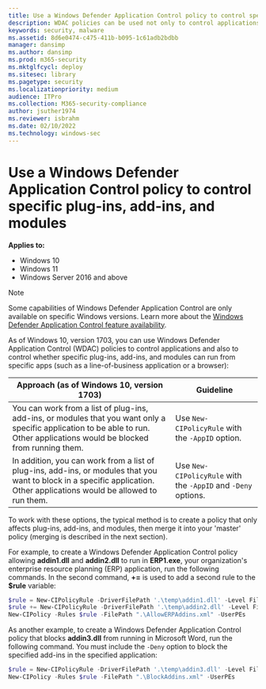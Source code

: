 ```yaml
---
title: Use a Windows Defender Application Control policy to control specific plug-ins, add-ins, and modules (Windows)
description: WDAC policies can be used not only to control applications, but also to control whether specific plug-ins, add-ins, and modules can run from specific apps.
keywords: security, malware
ms.assetid: 8d6e0474-c475-411b-b095-1c61adb2bdbb
manager: dansimp
ms.author: dansimp
ms.prod: m365-security
ms.mktglfcycl: deploy
ms.sitesec: library
ms.pagetype: security
ms.localizationpriority: medium
audience: ITPro
ms.collection: M365-security-compliance
author: jsuther1974
ms.reviewer: isbrahm
ms.date: 02/10/2022
ms.technology: windows-sec
---
```


# Use a Windows Defender Application Control policy to control specific plug-ins, add-ins, and modules 

**Applies to:**

- Windows 10
- Windows 11
- Windows Server 2016 and above

> [!NOTE]
> Some capabilities of Windows Defender Application Control are only available on specific Windows versions. Learn more about the [Windows Defender Application Control feature availability](feature-availability.md).

As of Windows 10, version 1703, you can use Windows Defender Application Control (WDAC) policies to control applications and also to control whether specific plug-ins, add-ins, and modules can run from specific apps (such as a line-of-business application or a browser):

| Approach (as of Windows 10, version 1703) | Guideline |
|---|---|
| You can work from a list of plug-ins, add-ins, or modules that you want only a specific application to be able to run. Other applications would be blocked from running them. | Use `New-CIPolicyRule` with the `-AppID` option. |
| In addition, you can work  from a list of plug-ins, add-ins, or modules that you want to block in a specific application. Other applications would be allowed to run them. | Use `New-CIPolicyRule` with the `-AppID` and `-Deny` options. |

To work with these options, the typical method is to create a policy that only affects plug-ins, add-ins, and modules, then merge it into your 'master' policy (merging is described in the next section).

For example, to create a Windows Defender Application Control policy allowing **addin1.dll** and **addin2.dll** to run in **ERP1.exe**, your organization's enterprise resource planning (ERP) application, run the following commands. In the second command, **+=** is used to add a second rule to the **$rule** variable:

```powershell
$rule = New-CIPolicyRule -DriverFilePath '.\temp\addin1.dll' -Level FileName -AppID '.\ERP1.exe'
$rule += New-CIPolicyRule -DriverFilePath '.\temp\addin2.dll' -Level FileName -AppID '.\ERP1.exe'
New-CIPolicy -Rules $rule -FilePath ".\AllowERPAddins.xml" -UserPEs
```

As another example, to create a Windows Defender Application Control policy that blocks **addin3.dll** from running in Microsoft Word, run the following command. You must include the `-Deny` option to block the specified add-ins in the specified application:

```powershell
$rule = New-CIPolicyRule -DriverFilePath '.\temp\addin3.dll' -Level FileName -Deny -AppID '.\winword.exe'
New-CIPolicy -Rules $rule -FilePath ".\BlockAddins.xml" -UserPEs
```
